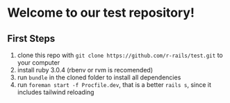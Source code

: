 # Welcome to our test repository!

## First Steps
1. clone this repo with `git clone https://github.com/r-rails/test.git` to your computer
2. install ruby 3.0.4 (rbenv or rvm is recomended)
3. run `bundle` in the cloned folder to install all dependencies
4. run `foreman start -f Procfile.dev`, that is a better `rails s`, since it includes tailwind reloading